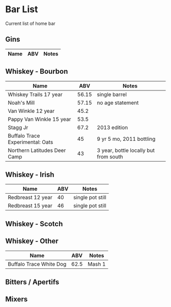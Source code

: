 # Bar List

Current list of home bar

## Gins

Name | ABV | Notes
--- | --- | ---

## Whiskey - Bourbon

Name | ABV | Notes
--- | --- | ---
Whiskey Trails 17 year | 56.15 | single barrel
Noah's Mill | 57.15 | no age statement
Van Winkle 12 year | 45.2 |
Pappy Van Winkle 15 year | 53.5 |
Stagg Jr | 67.2 | 2013 edition
Buffalo Trace Experimental: Oats | 45 | 9 yr 5 mo, 2011 bottling
Northern Latitudes Deer Camp | 43 | 3 year, bottle locally but from south

## Whiskey - Irish

Name | ABV | Notes
--- | --- | ---
Redbreast 12 year | 40 | single pot still
Redbreast 15 year | 46 | single pot still

## Whiskey - Scotch

## Whiskey - Other

Name | ABV | Notes
--- | --- | ---
Buffalo Trace White Dog | 62.5 | Mash 1

## Bitters / Apertifs

## Mixers
